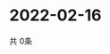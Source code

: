 # 2022-02-16
  共 0条

  <!-- BEGIN -->
  <!-- 最后更新时间Wed Feb 16 2022 23:04:23 GMT+0000 (Coordinated Universal Time) -->
  
  <!-- END -->
  
  